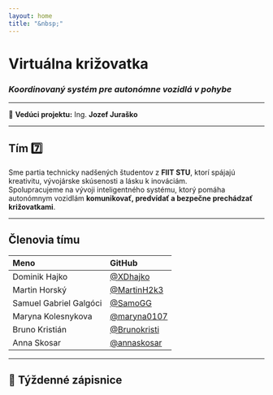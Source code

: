 ```yaml
---
layout: home
title: "&nbsp;"
---
```


# Virtuálna križovatka  
### _Koordinovaný systém pre autonómne vozidlá v pohybe_

---

🫡 **Vedúci projektu:** Ing. **Jozef Juraško**

---

## Tím 7️⃣

Sme partia technicky nadšených študentov z **FIIT STU**, ktorí spájajú kreativitu, vývojárske skúsenosti a lásku k inováciám.  
Spolupracujeme na vývoji inteligentného systému, ktorý pomáha autonómnym vozidlám **komunikovať, predvídať a bezpečne prechádzať križovatkami**. 

---

## Členovia tímu

| Meno                   | GitHub                                         |
| :--------------------- | :--------------------------------------------- |
| Dominik Hajko          | [@XDhajko](https://github.com/XDhajko)         |
| Martin Horský          | [@MartinH2k3](https://github.com/MartinH2k3)   |
| Samuel Gabriel Galgóci | [@SamoGG](https://github.com/SamoGG)           |
| Maryna Kolesnykova     | [@maryna0107](https://github.com/maryna0107)   |
| Bruno Kristián         | [@Brunokristi](https://github.com/Brunokristi) |
| Anna Skosar            | [@annaskosar](https://github.com/annaskosar)   |

---

## 🥱 Týždenné zápisnice